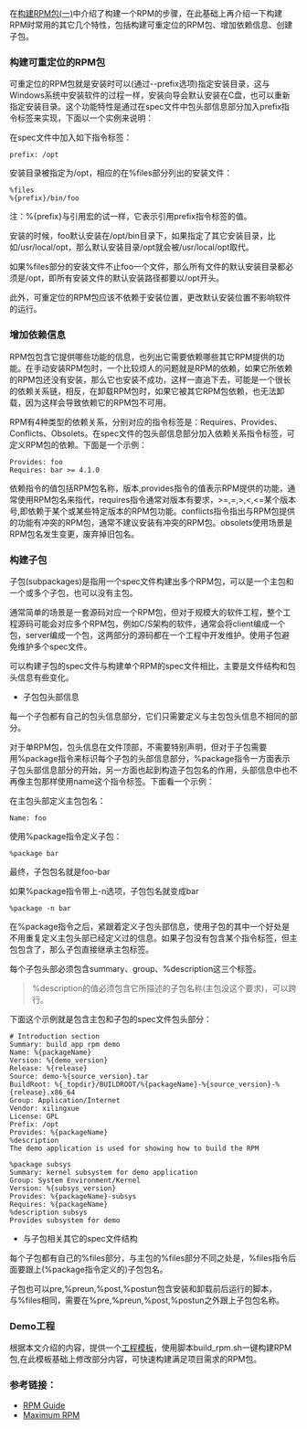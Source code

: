 在[构建RPM包(一)]()中介绍了构建一个RPM的步骤，在此基础上再介绍一下构建RPM时常用的其它几个特性，包括构建可重定位的RPM包、增加依赖信息、创建子包。

### 构建可重定位的RPM包

可重定位的RPM包就是安装时可以(通过--prefix选项)指定安装目录，这与Windows系统中安装软件的过程一样，安装向导会默认安装在C盘，也可以重新指定安装目录。这个功能特性是通过在spec文件中包头部信息部分加入prefix指令标签来实现，下面以一个实例来说明：

在spec文件中加入如下指令标签：

    prefix: /opt

安装目录被指定为/opt，相应的在%files部分列出的安装文件：

    %files
    %{prefix}/bin/foo

注：%{prefix}与引用宏的试一样，它表示引用prefix指令标签的值。

安装的时候，foo默认安装在/opt/bin目录下，如果指定了其它安装目录，比如/usr/local/opt，那么默认安装目录/opt就会被/usr/local/opt取代。

如果%files部分的安装文件不止foo一个文件，那么所有文件的默认安装目录都必须是/opt，即所有安装文件的默认安装路径都要以/opt开头。

此外，可重定位的RPM包应该不依赖于安装位置，更改默认安装位置不影响软件的运行。

### 增加依赖信息

RPM包包含它提供哪些功能的信息，也列出它需要依赖哪些其它RPM提供的功能。在手动安装RPM包时，一个比较烦人的问题就是RPM的依赖，如果它所依赖的RPM包还没有安装，那么它也安装不成功，这样一直追下去，可能是一个很长的依赖关系链，相反，在卸载RPM包时，如果它被其它RPM包依赖，也无法卸载，因为这样会导致依赖它的RPM包不可用。

RPM有4种类型的依赖关系，分别对应的指令标签是：Requires、Provides、Conflicts、Obsolets。在spec文件的包头部信息部分加入依赖关系指令标签，可定义RPM包的依赖。下面是一个示例：

    Provides: foo
    Requires: bar >= 4.1.0 

依赖指令的值包括RPM包名称，版本,provides指令的值表示RPM提供的功能，通常使用RPM包名来指代，requires指令通常对版本有要求，>=,=,>,<,<=某个版本号,即依赖于某个或某些特定版本的RPM包功能。conflicts指令指出与RPM包提供的功能有冲突的RPM包，通常不建议安装有冲突的RPM包。obsolets使用场景是RPM包名发生变更，废弃掉旧包名。

### 构建子包

子包(subpackages)是指用一个spec文件构建出多个RPM包，可以是一个主包和一个或多个子包，也可以没有主包。

通常简单的场景是一套源码对应一个RPM包，但对于规模大的软件工程，整个工程源码可能会对应多个RPM包，例如C/S架构的软件，通常会将client编成一个包，server编成一个包，这两部分的源码都在一个工程中开发维护。使用子包避免维护多个spec文件。

可以构建子包的spec文件与构建单个RPM的spec文件相比，主要是文件结构和包头信息有些变化。

* 子包包头部信息

每一个子包都有自己的包头信息部分，它们只需要定义与主包包头信息不相同的部分。

对于单RPM包，包头信息在文件顶部，不需要特别声明，但对于子包需要用%package指令来标识每个子包的头部信息部分，%package指令一方面表示子包头部信息部分的开始，另一方面也起到构造子包包名的作用，头部信息中也不再像主包那样使用name这个指令标签。下面看一个示例：

在主包头部定义主包包名：

    Name: foo

使用%package指令定义子包：

    %package bar

最终，子包包名就是foo-bar

如果%package指令带上-n选项，子包包名就变成bar

    %package -n bar

在%package指令之后，紧跟着定义子包头部信息，使用子包的其中一个好处是不用重复定义主包头部已经定义过的信息。如果子包没有包含某个指令标签，但主包包含了，那么子包直接继承主包标签。

每个子包头部必须包含summary、group、%description这三个标签。

>%description的值必须包含它所描述的子包名称(主包没这个要求)，可以跨行。

下面这个示例就是包含主包和子包的spec文件包头部分：

    # Introduction section
    Summary: build app rpm demo
    Name: %{packageName}
    Version: %{demo_version}
    Release: %{release}
    Source: demo-%{source_version}.tar
    BuildRoot: %{_topdir}/BUILDROOT/%{packageName}-%{source_version}-%{release}.x86_64
    Group: Application/Internet
    Vendor: xilingxue
    License: GPL
    Prefix: /opt
    Provides: %{packageName}
    %description
    The demo application is used for showing how to build the RPM

    %package subsys
    Summary: kernel subsystem for demo application
    Group: System Environment/Kernel
    Version: %{subsys_version}
    Provides: %{packageName}-subsys
    Requires: %{packageName}
    %description subsys
    Provides subsystem for demo

* 与子包相关其它的spec文件结构

每个子包都有自己的%files部分，与主包的%files部分不同之处是，%files指令后面要跟上(%package指令定义的)子包包名。

子包也可以pre,%preun,%post,%postun包含安装和卸载前后运行的脚本，与%files相同，需要在%pre,%preun,%post,%postun之外跟上子包包名称。

### Demo工程

根据本文介绍的内容，提供一个[工程模板](https://github.com/bupt075225/component/tree/master/build_linux_sw/build/build_rpm)，使用脚本build_rpm.sh一键构建RPM包,在此模板基础上修改部分内容，可快速构建满足项目需求的RPM包。

### 参考链接：

- [RPM Guide](https://docs.fedoraproject.org/en-US/Fedora_Draft_Documentation/0.1/html/RPM_Guide/)
- [Maximum RPM](http://ftp.rpm.org/max-rpm/index.html)